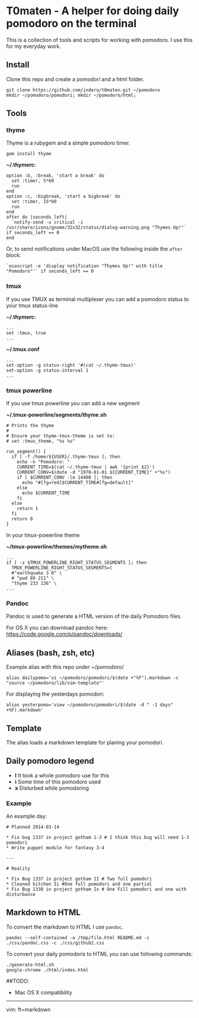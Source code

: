 # T0maten - A helper for doing daily pomodoro on the terminal

This is a collection of tools and scripts for working with pomodoro. I use this for my everyday work.

## Install

Clone this repo and create a pomodori and a html folder.

    git clone https://github.com/indero/t0maten.git ~/pomodoro
    mkdir ~/pomodoro/pomodori; mkdir ~/pomodoro/html;

## Tools

### thyme
Thyme is a rubygem and a simple pomodoro timer.

    gem install thyme

**~/.thymerc:**

    option :b, :break, 'start a break' do
      set :timer, 5*60
      run
    end
    option :c, :bigbreak, 'start a bigbreak' do
      set :timer, 15*60
      run
    end
    after do |seconds_left|
      `notify-send -u critical -i /usr/share/icons/gnome/32x32/status/dialog-warning.png "Thymes Up!"` if seconds_left == 0
    end

Or, to send notifications under MacOS use the following inside the `after` block:

    `osascript -e 'display notification "Thymes Up!" with title "Pomodoro"'` if seconds_left == 0


### tmux

If you use TMUX as terminal multiplexer you can add a pomodoro status to your
tmux status-line

**~/.thymerc:**

    ...
    set :tmux, true
    ...

**~/.tmux.conf**

    ...
    set-option -g status-right '#(cat ~/.thyme-tmux)'
    set-option -g status-interval 1
    ...

### tmux powerline

If you use tmux powerline you can add a new segment

**~/.tmux-powerline/segments/thyme.sh**

    # Prints the thyme
    #
    # Ensure your thyme-tmux-theme is set to:
    # set :tmux_theme, "%s %s"

    run_segment() {
      if [ -f /home/${USER}/.thyme-tmux ]; then
        echo -n "Pomodoro: "
        CURRENT_TIME=$(cat ~/.thyme-tmux | awk '{print $2}')
        CURRENT_CONV=$(date -d "1970-01-01 ${CURRENT_TIME}" +"%s")
        if [ $CURRENT_CONV -le 14400 ]; then
          echo "#[fg=red]$CURRENT_TIME#[fg=default]"
        else
          echo $CURRENT_TIME
        fi
      else
        return 1
      fi
      return 0
    }

In your tmux-powerline theme

**~/tmux-powerline/themes/mytheme.sh**

    ...
    if [ -z $TMUX_POWERLINE_RIGHT_STATUS_SEGMENTS ]; then
      TMUX_POWERLINE_RIGHT_STATUS_SEGMENTS=(
      #"earthquake 3 0" \
      # "pwd 89 211" \
      "thyme 233 136" \
    ...

### Pandoc

Pandoc is used to generate a HTML version of the daily Pomodoro files.

For OS X you can download pandoc here: https://code.google.com/p/pandoc/downloads/

## Aliases (bash, zsh, etc)

Example alias with this repo under ~/pomodoro/

    alias dailypomo='vi ~/pomodoro/pomodori/$(date +"%F").markdown -c "source ~/pomodoro/lib/vim-template"'

For displaying the yesterdays pomodori:

    alias yesterpomo='view ~/pomodoro/pomodori/$(date -d " -1 days" +%F).markdown'

## Template

The alias loads a markdown template for planing your pomodori.

## Daily pomodoro legend

* **I** It took a whole pomodoro use for this
* **i** Some time of this pomodoro used
* **x** Disturbed while pomodoring

### Example

An example day:

    # Planned 2014-03-14

    * Fix bug 1337 in project gotham 1-3 # I think this bug will need 1-3 pomodori
    * Write puppet module for fantasy 3-4

    ---

    # Reality

    * Fix Bug 1337 in project gotham II # Two full pomodori
    * Cleaned kitchen Ii #One full pomodori and one partial
    * Fix Bug 1338 in project gotham Ix # One Fill pomodori and one with disturbance

## Markdown to HTML

To convert the markdown to HTML I use ```pandoc```.

    pandoc --self-contained -o /tmp/file.html README.md -c ./css/pandoc.css -c ./css/github2.css

To convert your daily pomodoris to HTML you can use following commands:

```
./generate-html.sh
google-chrome ./html/index.html
```

##TODO:
* Mac OS X compatibility

---

vim: ft=markdown
